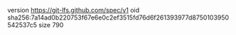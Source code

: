 version https://git-lfs.github.com/spec/v1
oid sha256:7a14ad0b220753f67e6e0c2ef3515fd76d6f261393977d8750103950542537c5
size 790
